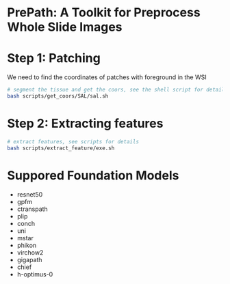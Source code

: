 # PrePath: A Toolkit for Preprocess Whole Slide Images 

# Step 1: Patching
We need to find the coordinates of patches with foreground in the WSI

```bash
# segment the tissue and get the coors, see the shell script for details
bash scripts/get_coors/SAL/sal.sh
```
# Step 2: Extracting features
```bash
# extract features, see scripts for details
bash scripts/extract_feature/exe.sh
```
# Suppored Foundation Models
* resnet50
* gpfm
* ctranspath
* plip
* conch
* uni
* mstar
* phikon
* virchow2
* gigapath
* chief
* h-optimus-0

